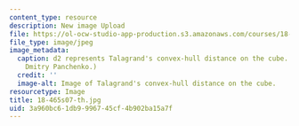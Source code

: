 ```yaml
---
content_type: resource
description: New image Upload
file: https://ol-ocw-studio-app-production.s3.amazonaws.com/courses/18-465-topics-in-statistics-statistical-learning-theory-spring-2007/3a960bc61db9996745cf4b902ba15a7f_18-465s07-th.jpg
file_type: image/jpeg
image_metadata:
  caption: d2 represents Talagrand's convex-hull distance on the cube. (Image by Prof.
    Dmitry Panchenko.)
  credit: ''
  image-alt: Image of Talagrand's convex-hull distance on the cube.
resourcetype: Image
title: 18-465s07-th.jpg
uid: 3a960bc6-1db9-9967-45cf-4b902ba15a7f
---
```

